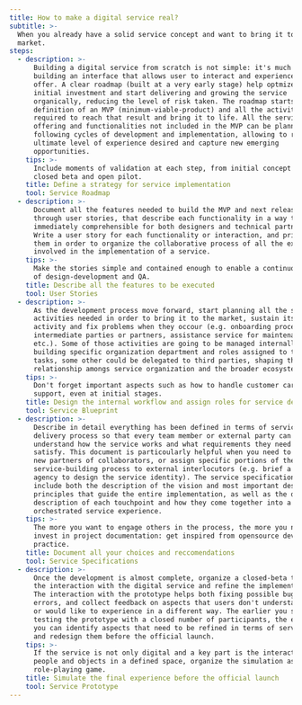 ```yaml
---
title: How to make a digital service real?
subtitle: >-
  When you already have a solid service concept and want to bring it to the
  market.
steps:
  - description: >-
      Building a digital service from scratch is not simple: it's much more than
      building an interface that allows user to interact and experience what you
      offer. A clear roadmap (built at a very early stage) help optmize the
      initial investment and start delivering and growing the service
      organically, reducing the level of risk taken. The roadmap starts with the
      definition of an MVP (minimum-viable-product) and all the activities
      required to reach that result and bring it to life. All the service
      offering and functionalities not included in the MVP can be planned for
      following cycles of development and implementation, allowing to reach the
      ultimate level of experience desired and capture new emerging
      opportunities.
    tips: >-
      Include moments of validation at each step, from initial concept test to
      closed beta and open pilot.
    title: Define a strategy for service implementation
    tool: Service Roadmap
  - description: >-
      Document all the features needed to build the MVP and next releases
      through user stories, that describe each functionality in a way that is
      immediately comprehensible for both designers and technical partners.
      Write a user story for each functionality or interaction, and prioritize
      them in order to organize the collaborative process of all the experts
      involved in the implementation of a service.
    tips: >-
      Make the stories simple and contained enough to enable a continuous cycle
      of design-development and QA.
    title: Describe all the features to be executed
    tool: User Stories
  - description: >-
      As the development process move forward, start planning all the steps and
      activities needed in order to bring it to the market, sustain its regular
      activity and fix problems when they occour (e.g. onboarding processes for
      intermediate parties or partners, assistance service for maintenance,
      etc.). Some of those activities are going to be managed internally,
      building specific organization department and roles assigned to those
      tasks, some other could be delegated to third parties, shaping the
      relationship amongs service organization and the broader ecosystem.
    tips: >-
      Don't forget important aspects such as how to handle customer care and
      support, even at initial stages.
    title: Design the internal workflow and assign roles for service delivery
    tool: Service Blueprint
  - description: >-
      Describe in detail everything has been defined in terms of service
      delivery process so that every team member or external party can
      understand how the service works and what requirements they need to
      satisfy. This document is particoularly helpful when you need to onboard
      new partners of collaborators, or assign specific portions of the
      service-building process to external interlocutors (e.g. brief a brand
      agency to design the service identity). The service specifications usually
      include both the description of the vision and most important design
      principles that guide the entire implementation, as well as the detailed
      description of each touchpoint and how they come together into a single
      orchestrated service experience.
    tips: >-
      The more you want to engage others in the process, the more you need to
      invest in project documentation: get inspired from opensource development
      practice.
    title: Document all your choices and reccomendations
    tool: Service Specifications
  - description: >-
      Once the development is almost complete, organize a closed-beta to test
      the interaction with the digital service and refine the implementation.
      The interaction with the prototype helps both fixing possible bugs and
      errors, and collect feedback on aspects that users don't understand well
      or would like to experience in a different way. The earlier you start
      testing the prototype with a closed number of participants, the earlier
      you can identify aspects that need to be refined in terms of service model
      and redesign them before the official launch.
    tips: >-
      If the service is not only digital and a key part is the interaction among
      people and objects in a defined space, organize the simulation as a big
      role-playing game.
    title: Simulate the final experience before the official launch
    tool: Service Prototype
---
```


